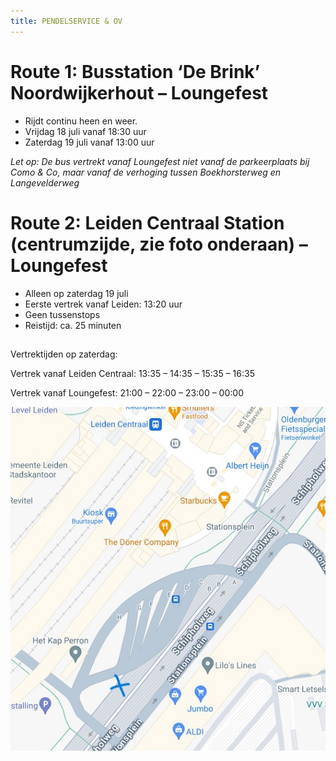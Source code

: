 ```yaml
---
title: PENDELSERVICE & OV
---
```

# Route 1: Busstation ‘De Brink’ Noordwijkerhout – Loungefest

* Rijdt continu heen en weer.
* Vrijdag 18 juli vanaf 18:30 uur
* Zaterdag 19 juli vanaf 13:00 uur

*Let op: De bus vertrekt vanaf Loungefest niet vanaf de parkeerplaats bij Como & Co, maar vanaf de verhoging tussen Boekhorsterweg en Langevelderweg*

# Route 2: Leiden Centraal Station (centrumzijde, zie foto onderaan) – Loungefest

* Alleen op zaterdag 19 juli
* Eerste vertrek vanaf Leiden: 13:20 uur
* Geen tussenstops
* Reistijd: ca. 25 minuten

## 
Vertrektijden op zaterdag:

Vertrek vanaf Leiden Centraal: 13:35 – 14:35 – 15:35 – 16:35

Vertrek vanaf Loungefest: 21:00 – 22:00 – 23:00 – 00:00

![centrumzijde Leiden Centraal ](/static/img/plek-pendelbus.jpg)